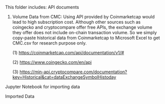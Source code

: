This folder includes:
API documents
1. Volume Data from CMC: Using API provided by Coinmarketcap would lead to high subscription cost. Although other sources such as coingecko and cryptocompare offer free APIs, the exchange volume they offer does not include on-chain transaction volume. So we simply copy-paste historical data from Coinmarketcap to Microsoft Excel to get CMC.csv for research purpose only. 

	(1) https://coinmarketcap.com/api/documentation/v1/#
        
	(2) https://www.coingecko.com/en/api
        
	(3) https://min-api.cryptocompare.com/documentation?key=Historical&cat=dataExchangeSymbolHistoday
	 


Jupyter Notebook for importing data


Imported Data
